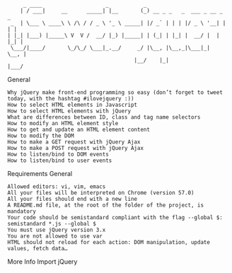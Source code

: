 ```
     _ ____                    _           _                             
    | / ___|     __      _____| |__       (_) __ _ _   _  ___ _ __ _   _ 
 _  | \___ \ ____\ \ /\ / / _ \ '_ \ _____| |/ _` | | | |/ _ \ '__| | | |
| |_| |___) |_____\ V  V /  __/ |_) |_____| | (_| | |_| |  __/ |  | |_| |
 \___/|____/       \_/\_/ \___|_.__/     _/ |\__, |\__,_|\___|_|   \__, |
                                        |__/    |_|                |___/ 
```
General

    Why jQuery make front-end programming so easy (don’t forget to tweet today, with the hashtag #ilovejquery :))
    How to select HTML elements in Javascript
    How to select HTML elements with jQuery
    What are differences between ID, class and tag name selectors
    How to modify an HTML element style
    How to get and update an HTML element content
    How to modify the DOM
    How to make a GET request with jQuery Ajax
    How to make a POST request with jQuery Ajax
    How to listen/bind to DOM events
    How to listen/bind to user events

Requirements
General

    Allowed editors: vi, vim, emacs
    All your files will be interpreted on Chrome (version 57.0)
    All your files should end with a new line
    A README.md file, at the root of the folder of the project, is mandatory
    Your code should be semistandard compliant with the flag --global $: semistandard *.js --global $
    You must use jQuery version 3.x
    You are not allowed to use var
    HTML should not reload for each action: DOM manipulation, update values, fetch data…

More Info
Import jQuery

<head>
    <script src="https://code.jquery.com/jquery-3.2.1.min.js"></script>
</head>
